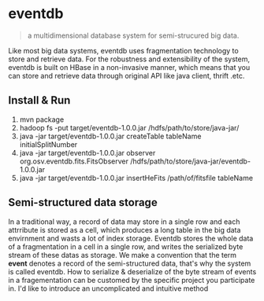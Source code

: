 # eventdb
> a multidimensional database system for semi-strucured big data.

Like most big data systems, eventdb uses fragmentation technology to store and retrieve data. For the robustness and extensibility of the system, eventdb is built on HBase in a non-invasive manner, which means that you can store and retrieve data through original API like java client, thrift .etc.

## Install & Run
1. mvn package
2. hadoop fs -put target/eventdb-1.0.0.jar /hdfs/path/to/store/java-jar/
3. java -jar target/eventdb-1.0.0.jar createTable tableName initialSplitNumber
4. java -jar target/eventdb-1.0.0.jar observer org.osv.eventdb.fits.FitsObserver /hdfs/path/to/store/java-jar/eventdb-1.0.0.jar
5. java -jar target/eventdb-1.0.0.jar insertHeFits /path/of/fitsfile tableName

## Semi-structured data storage
In a traditional way, a  record of data may store in a single row and each attrribute is stored as a cell, which produces a long table in the big data envirnment and wasts a lot of index storage. Eventdb stores the whole data of a fragmentation in a cell in a single row, and writes the serialized byte stream of these datas as storage. We make a convention that the term **event** denotes a record of the semi-structured data, that's why the system is called eventdb. How to serialize & deserialize of the byte stream of events in a fragementation can be customed by the specific project you participate in.
I'd like to introduce an uncomplicated and intuitive method
